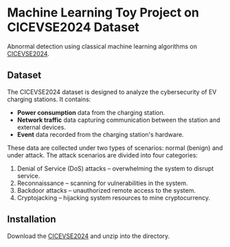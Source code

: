 # Machine Learning Toy Project on CICEVSE2024 Dataset 

Abnormal detection using classical machine learning algorithms on [CICEVSE2024](https://www.unb.ca/cic/datasets/evse-dataset-2024.html).
## Dataset
The CICEVSE2024 dataset is designed to analyze the cybersecurity of EV charging stations. It contains:

- **Power consumption** data from the charging station.
- **Network traffic** data capturing communication between the station and external devices.
- **Event** data recorded from the charging station's hardware.

These data are collected under two types of scenarios: normal (benign) and under attack. The attack scenarios are divided into four categories:
1. Denial of Service (DoS) attacks – overwhelming the system to disrupt service.
2. Reconnaissance – scanning for vulnerabilities in the system.
3. Backdoor attacks – unauthorized remote access to the system.
4. Cryptojacking – hijacking system resources to mine cryptocurrency.

## Installation

Download the [CICEVSE2024](https://www.unb.ca/cic/datasets/evse-dataset-2024.html) and unzip into the directory.